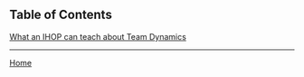 ## Table of Contents

[What an IHOP can teach about Team Dynamics](12_28_19.md)

***
[Home](../index.md)
